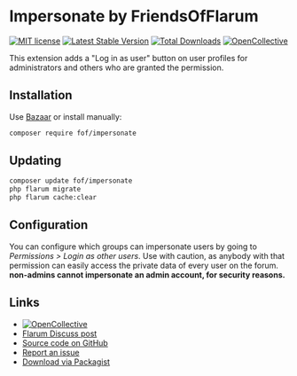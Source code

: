 # Impersonate by FriendsOfFlarum

[![MIT license](https://img.shields.io/badge/license-MIT-blue.svg)](https://github.com/FriendsOfFlarum/impersonate/blob/master/LICENSE.md) [![Latest Stable Version](https://img.shields.io/packagist/v/fof/impersonate.svg)](https://packagist.org/packages/fof/impersonate) [![Total Downloads](https://img.shields.io/packagist/dt/fof/impersonate.svg)](https://packagist.org/packages/fof/impersonate) [![OpenCollective](https://img.shields.io/badge/opencollective-fof-blue.svg)](https://opencollective.com/fof/donate)

This extension adds a "Log in as user" button on user profiles for administrators and others who are granted the permission.

## Installation

Use [Bazaar](https://discuss.flarum.org/d/5151) or install manually:

```bash
composer require fof/impersonate
```

## Updating

```bash
composer update fof/impersonate
php flarum migrate
php flarum cache:clear
```

## Configuration

You can configure which groups can impersonate users by going to *Permissions > Login as other users*.
Use with caution, as anybody with that permission can easily access the private data of every user on the forum.
**non-admins cannot impersonate an admin account, for security reasons.**

## Links

- [![OpenCollective](https://img.shields.io/badge/donate-friendsofflarum-44AEE5?style=for-the-badge&logo=open-collective)](https://opencollective.com/fof/donate)
- [Flarum Discuss post](https://discuss.flarum.org/d/9868)
- [Source code on GitHub](https://github.com/FriendsOfFlarum/impersonate)
- [Report an issue](https://github.com/FriendsOfFlarum/issues)
- [Download via Packagist](https://packagist.org/packages/fof/impersonate)
